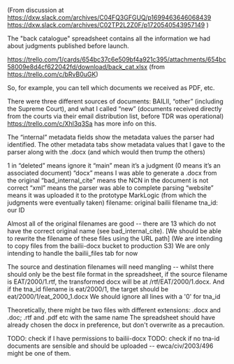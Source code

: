(From discussion at
https://dxw.slack.com/archives/C04FQ3GFGUQ/p1699463646068439
https://dxw.slack.com/archives/C02TP2L2Z0F/p1720540543957149
)

The "back catalogue" spreadsheet contains all the information we had about judgments published before launch.

https://trello.com/1/cards/654bc37c6e509bf4a921c395/attachments/654bc58009e8d4cf622042fd/download/back_cat.xlsx
(from https://trello.com/c/bRvB0uGK)

So, for example, you can tell which documents we received as PDF, etc.

There were three different sources of documents: BAILII, “other” (including the Supreme Court), and what I called “new” (documents received directly from the courts via their email distribution list, before TDR was operational)
https://trello.com/c/Xhl3q3Sa has more info on this.

The “internal” metadata fields show the metadata values the parser had identified. The other metadata tabs show metadata values that I gave to the parser along with the .docx (and which would then trump the others)

1 in “deleted” means ignore it
“main” mean it’s a judgment (0 means it’s an associated document)
“docx” means I was able to generate a .docx from the original
“bad_internal_cite” means the NCN in the document is not correct
“xml” means the parser was able to complete parsing
“website” means it was uploaded it to the prototype MarkLogic (from which the judgments were eventually taken)
filename: original bailii filename
tna_id: our ID

Almost all of the original filenames are good -- there are 13 which do not have the correct original name (see bad_internal_cite).
[We should be able to rewrite the filename of these files using the URL path]
(We are intending to copy files from the bailii-docx bucket to production S3)
We are only intending to handle the bailii_files tab for now

The source and destination filenames will need mangling -- whilst there should only be the best file format in the spreadsheet,
if the source filename is EAT/2000/1.rtf, the transformed docx will be at /rtf/EAT/2000/1.docx.
And if the tna_id filename is eat/2000/1, the target should be eat/2000/1/eat_2000_1.docx
We should ignore all lines with a '0' for tna_id

Theoretically, there might be two files with different extensions: .docx and .doc; .rtf and .pdf etc with the same name
The spreadsheet should have already chosen the docx in preference, but don't overwrite as a precaution.

TODO: check if I have permissions to bailii-docx
TODO: check if no tna-id documents are sensible and should be uploaded -- ewca/civ/2003/496 might be one of them.
